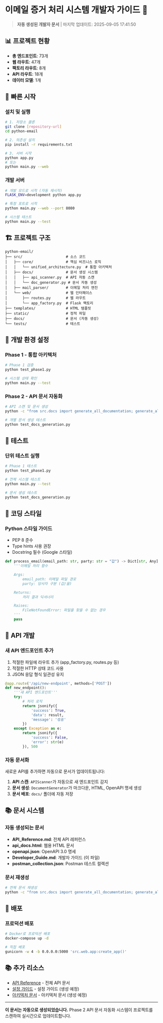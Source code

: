 # 이메일 증거 처리 시스템 개발자 가이드 🚀

> **자동 생성된 개발자 문서** | 마지막 업데이트: 2025-09-05 17:41:50

## 📊 프로젝트 현황

- **총 엔드포인트**: 73개
- **웹 라우트**: 47개
- **팩토리 라우트**: 8개
- **API 라우트**: 18개
- **데이터 모델**: 1개

## 🚀 빠른 시작

### 설치 및 실행

```bash
# 1. 저장소 클론
git clone [repository-url]
cd python-email

# 2. 의존성 설치
pip install -r requirements.txt

# 3. 서버 시작
python app.py
# 또는
python main.py --web
```

### 개발 서버

```bash
# 개발 모드로 시작 (자동 재시작)
FLASK_ENV=development python app.py

# 특정 포트로 시작
python main.py --web --port 8080

# 시스템 테스트
python main.py --test
```

## 🏗️ 프로젝트 구조

```
python-email/
├── src/                    # 소스 코드
│   ├── core/               # 핵심 비즈니스 로직
│   │   └── unified_architecture.py  # 통합 아키텍처
│   ├── docs/               # 문서 생성 시스템
│   │   ├── api_scanner.py  # API 자동 스캔
│   │   └── doc_generator.py # 문서 자동 생성
│   ├── mail_parser/        # 이메일 처리 엔진
│   └── web/                # 웹 인터페이스
│       ├── routes.py       # 웹 라우트
│       └── app_factory.py  # Flask 팩토리
├── templates/              # HTML 템플릿
├── static/                 # 정적 파일
├── docs/                   # 문서 (자동 생성)
└── tests/                  # 테스트
```

## 🔧 개발 환경 설정

### Phase 1 - 통합 아키텍처

```bash
# Phase 1 검증
python test_phase1.py

# 시스템 상태 확인
python main.py --test
```

### Phase 2 - API 문서 자동화

```bash
# API 스캔 및 문서 생성
python -c "from src.docs import generate_all_documentation; generate_all_documentation()"

# 개별 문서 생성 테스트
python test_docs_generation.py
```

## 🧪 테스트

### 단위 테스트 실행

```bash
# Phase 1 테스트
python test_phase1.py

# 전체 시스템 테스트
python main.py --test

# 문서 생성 테스트
python test_docs_generation.py
```

## 📝 코딩 스타일

### Python 스타일 가이드

- PEP 8 준수
- Type hints 사용 권장
- Docstring 필수 (Google 스타일)

```python
def process_email(email_path: str, party: str = "갑") -> Dict[str, Any]:
    '''이메일 처리 함수

    Args:
        email_path: 이메일 파일 경로
        party: 당사자 구분 (갑/을)

    Returns:
        처리 결과 딕셔너리

    Raises:
        FileNotFoundError: 파일을 찾을 수 없는 경우
    '''
    pass
```

## 🔌 API 개발

### 새 API 엔드포인트 추가

1. 적절한 파일에 라우트 추가 (app_factory.py, routes.py 등)
2. 적절한 HTTP 상태 코드 사용
3. JSON 응답 형식 일관성 유지

```python
@app.route('/api/new-endpoint', methods=['POST'])
def new_endpoint():
    '''새 API 엔드포인트'''
    try:
        # 처리 로직
        return jsonify({
            'success': True,
            'data': result,
            'message': '성공'
        })
    except Exception as e:
        return jsonify({
            'success': False,
            'error': str(e)
        }), 500
```

### 자동 문서화

새로운 API를 추가하면 자동으로 문서가 업데이트됩니다:

1. **API 스캔**: `APIScanner`가 자동으로 새 엔드포인트 감지
2. **문서 생성**: `DocumentGenerator`가 마크다운, HTML, OpenAPI 명세 생성
3. **문서 배포**: `docs/` 폴더에 자동 저장

## 📚 문서 시스템

### 자동 생성되는 문서

- **API_Reference.md**: 전체 API 레퍼런스
- **api_docs.html**: 웹용 HTML 문서
- **openapi.json**: OpenAPI 3.0 명세
- **Developer_Guide.md**: 개발자 가이드 (이 파일)
- **postman_collection.json**: Postman 테스트 컬렉션

### 문서 재생성

```bash
# 전체 문서 재생성
python -c "from src.docs import generate_all_documentation; generate_all_documentation()"
```

## 🚀 배포

### 프로덕션 배포

```bash
# Docker로 프로덕션 배포
docker-compose up -d

# 직접 배포
gunicorn -w 4 -b 0.0.0.0:5000 'src.web.app:create_app()'
```

## 📚 추가 리소스

- [API Reference](API_Reference.md) - 전체 API 문서
- [설정 가이드](config_guide.md) - 설정 가이드 (생성 예정)
- [아키텍처 문서](architecture_refactoring.md) - 아키텍처 문서 (생성 예정)

---

**이 문서는 자동으로 생성되었습니다.** Phase 2 API 문서 자동화 시스템이 프로젝트를 스캔하여 실시간으로 업데이트합니다.
